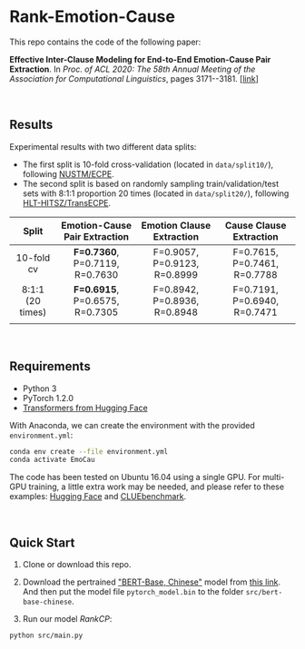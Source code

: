 # Rank-Emotion-Cause

This repo contains the code of the following paper:

**Effective Inter-Clause Modeling for End-to-End Emotion-Cause Pair Extraction**. In *Proc. of ACL 2020: The 58th Annual Meeting of the Association for Computational Linguistics*, pages 3171--3181. [[link](https://www.aclweb.org/anthology/2020.acl-main.289/)] 

<br>

## Results

Experimental results with two different data splits: 

- The first split is 10-fold cross-validation (located in `data/split10/`), following [NUSTM/ECPE](https://github.com/NUSTM/ECPE). 
- The second split is based on randomly sampling train/validation/test sets with 8:1:1 proportion 20 times (located in `data/split20/`), following [HLT-HITSZ/TransECPE](https://github.com/HLT-HITSZ/TransECPE). 

|      Split       |    Emotion-Cause Pair Extraction     |  Emotion Clause Extraction   |   Cause Clause Extraction    |
| :--------------: | :----------------------------------: | :--------------------------: | :--------------------------: |
|    10-fold cv    |   **F=0.7360**, P=0.7119, R=0.7630   | F=0.9057, P=0.9123, R=0.8999 | F=0.7615, P=0.7461, R=0.7788 |
| 8:1:1 (20 times) | **F=0.6915**, P=0.6575, R=0.7305 | F=0.8942, P=0.8936, R=0.8948 | F=0.7191, P=0.6940, R=0.7471 |
|                  |                                      |                              |                              |

<br>

## Requirements

- Python 3
- PyTorch 1.2.0
- [Transformers from Hugging Face](https://github.com/huggingface/transformers)

With Anaconda, we can create the environment with the provided `environment.yml`:

```bash
conda env create --file environment.yml 
conda activate EmoCau
```

The code has been tested on Ubuntu 16.04 using a single GPU. For multi-GPU training, a little extra work may be needed, and please refer to these examples: [Hugging Face](https://github.com/huggingface/transformers/blob/master/src/transformers/trainer.py) and [CLUEbenchmark](https://github.com/CLUEbenchmark/CLUE/tree/master/baselines/models_pytorch). 

<br>

## Quick Start

1. Clone or download this repo.

2. Download the pertrained ["BERT-Base, Chinese"](https://github.com/google-research/bert) model from [this link](https://s3.amazonaws.com/models.huggingface.co/bert/bert-base-chinese.tar.gz). And then put the model file `pytorch_model.bin` to the folder `src/bert-base-chinese`.  

3. Run our model *RankCP*:

```bash
python src/main.py
```

